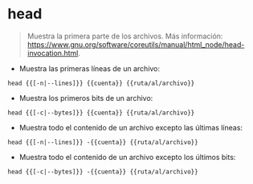 # head

> Muestra la primera parte de los archivos.
> Más información: <https://www.gnu.org/software/coreutils/manual/html_node/head-invocation.html>.

- Muestra las primeras líneas de un archivo:

`head {{[-n|--lines]}} {{cuenta}} {{ruta/al/archivo}}`

- Muestra los primeros bits de un archivo:

`head {{[-c|--bytes]}} {{cuenta}} {{ruta/al/archivo}}`

- Muestra todo el contenido de un archivo excepto las últimas líneas:

`head {{[-n|--lines]}} -{{cuenta}} {{ruta/al/archivo}}`

- Muestra todo el contenido de un archivo excepto los últimos bits:

`head {{[-c|--bytes]}} -{{cuenta}} {{ruta/al/archivo}}`
